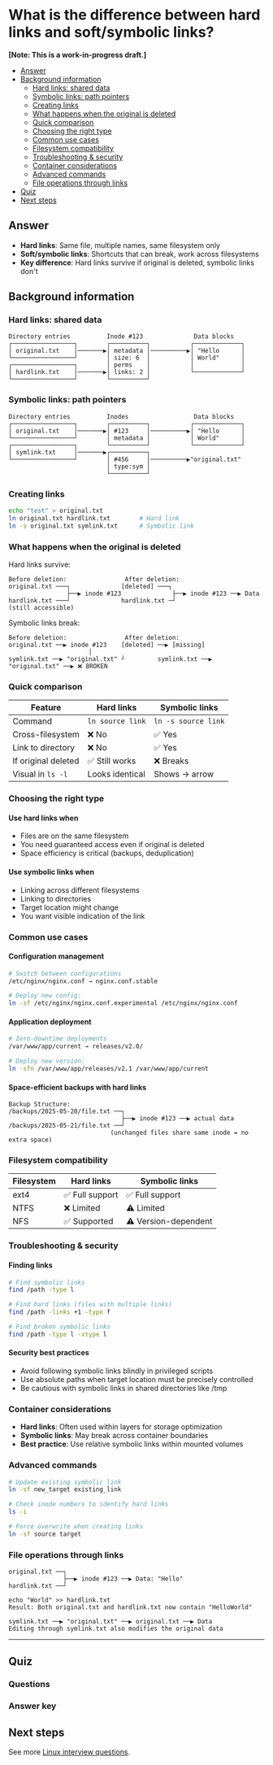 # What is the difference between hard links and soft/symbolic links?

**[Note: This is a work-in-progress draft.]**

- [Answer](https://github.com/jablonskidev/linux-interview-questions/blob/main/questions/linux-hard-links-soft-or-symbolic-links.md#answer)
- [Background information](https://github.com/jablonskidev/linux-interview-questions/blob/main/questions/linux-hard-links-soft-or-symbolic-links.md#background-information)
  - [Hard links: shared data](https://github.com/jablonskidev/linux-interview-questions/blob/main/questions/linux-hard-links-soft-or-symbolic-links.md#hard-links-shared-data)
  - [Symbolic links: path pointers](https://github.com/jablonskidev/linux-interview-questions/blob/main/questions/linux-hard-links-soft-or-symbolic-links.md#symbolic-links-path-pointers)
  - [Creating links](https://github.com/jablonskidev/linux-interview-questions/blob/main/questions/linux-hard-links-soft-or-symbolic-links.md#creating-links)
  - [What happens when the original is deleted](https://github.com/jablonskidev/linux-interview-questions/blob/main/questions/linux-hard-links-soft-or-symbolic-links.md#what-happens-when-the-original-is-deleted)
  - [Quick comparison](https://github.com/jablonskidev/linux-interview-questions/blob/main/questions/linux-hard-links-soft-or-symbolic-links.md#quick-comparison)
  - [Choosing the right type](https://github.com/jablonskidev/linux-interview-questions/blob/main/questions/linux-hard-links-soft-or-symbolic-links.md#choosing-the-right-type)
  - [Common use cases](https://github.com/jablonskidev/linux-interview-questions/blob/main/questions/linux-hard-links-soft-or-symbolic-links.md#common-use-cases)
  - [Filesystem compatibility](https://github.com/jablonskidev/linux-interview-questions/blob/main/questions/linux-hard-links-soft-or-symbolic-links.md#filesystem-compatibility)
  - [Troubleshooting & security](https://github.com/jablonskidev/linux-interview-questions/blob/main/questions/linux-hard-links-soft-or-symbolic-links.md#troubleshooting--security)
  - [Container considerations](https://github.com/jablonskidev/linux-interview-questions/blob/main/questions/linux-hard-links-soft-or-symbolic-links.md#container-considerations)
  - [Advanced commands](https://github.com/jablonskidev/linux-interview-questions/blob/main/questions/linux-hard-links-soft-or-symbolic-links.md#advanced-commands)
  - [File operations through links](https://github.com/jablonskidev/linux-interview-questions/blob/main/questions/linux-hard-links-soft-or-symbolic-links.md#file-operations-through-links)
- [Quiz](https://github.com/jablonskidev/linux-interview-questions/blob/main/questions/linux-hard-links-soft-or-symbolic-links.md#quiz)
- [Next steps](https://github.com/jablonskidev/linux-interview-questions/blob/main/questions/linux-hard-links-soft-or-symbolic-links.md#next-steps)

## Answer

- **Hard links**: Same file, multiple names, same filesystem only
- **Soft/symbolic links**: Shortcuts that can break, work across filesystems
- **Key difference**: Hard links survive if original is deleted, symbolic links don't

## Background information

### Hard links: shared data

```
Directory entries          Inode #123              Data blocks
┌─────────────────┐        ┌──────────┐           ┌─────────────┐
│ original.txt    │───────▶│ metadata │──────────▶│ "Hello      │
└─────────────────┘        │ size: 6  │           │ World"      │
┌─────────────────┐        │ perms    │           │             │
│ hardlink.txt    │───────▶│ links: 2 │           └─────────────┘
└─────────────────┘        └──────────┘
```

### Symbolic links: path pointers

```
Directory entries          Inodes                  Data blocks
┌─────────────────┐        ┌──────────┐           ┌─────────────┐
│ original.txt    │───────▶│ #123     │──────────▶│ "Hello      │
└─────────────────┘        │ metadata │           │ World"      │
┌─────────────────┐        └──────────┘           └─────────────┘
│ symlink.txt     │───────▶┌──────────┐
└─────────────────┘        │ #456     │──────────▶"original.txt"
                           │ type:sym │
                           └──────────┘
```

### Creating links

```bash
echo "test" > original.txt
ln original.txt hardlink.txt        # Hard link
ln -s original.txt symlink.txt      # Symbolic link
```

### What happens when the original is deleted

Hard links survive:

```
Before deletion:                After deletion:
original.txt ───┐              [deleted] ───┐
                ├──▶ inode #123              ├──▶ inode #123 ──▶ Data
hardlink.txt ───┘              hardlink.txt ─┘                    (still accessible)
```

Symbolic links break:

```
Before deletion:                After deletion:
original.txt ──▶ inode #123    [deleted] ──▶ [missing]
                      │
symlink.txt ──▶ "original.txt" ┘         symlink.txt ──▶ "original.txt" ──▶ ❌ BROKEN
```

### Quick comparison

| Feature | Hard links | Symbolic links |
|---------|------------|----------------|
| Command | `ln source link` | `ln -s source link` |
| Cross-filesystem | ❌ No | ✅ Yes |
| Link to directory | ❌ No | ✅ Yes |
| If original deleted | ✅ Still works | ❌ Breaks |
| Visual in `ls -l` | Looks identical | Shows → arrow |

### Choosing the right type

#### Use hard links when

- Files are on the same filesystem
- You need guaranteed access even if original is deleted
- Space efficiency is critical (backups, deduplication)

#### Use symbolic links when

- Linking across different filesystems
- Linking to directories
- Target location might change
- You want visible indication of the link

### Common use cases

#### Configuration management

```bash
# Switch between configurations
/etc/nginx/nginx.conf → nginx.conf.stable

# Deploy new config:
ln -sf /etc/nginx/nginx.conf.experimental /etc/nginx/nginx.conf
```

#### Application deployment

```bash
# Zero-downtime deployments
/var/www/app/current → releases/v2.0/

# Deploy new version:
ln -sfn /var/www/app/releases/v2.1 /var/www/app/current
```

#### Space-efficient backups with hard links

```
Backup Structure:
/backups/2025-05-20/file.txt ──┐
                               ├──▶ inode #123 ──▶ actual data
/backups/2025-05-21/file.txt ──┘
                            (unchanged files share same inode = no extra space)
```

### Filesystem compatibility

| Filesystem | Hard links | Symbolic links |
|------------|------------|----------------|
| ext4 | ✅ Full support | ✅ Full support |
| NTFS | ❌ Limited | ⚠️ Limited |
| NFS | ✅ Supported | ⚠️ Version-dependent |

### Troubleshooting & security

#### Finding links

```bash
# Find symbolic links
find /path -type l

# Find hard links (files with multiple links)
find /path -links +1 -type f

# Find broken symbolic links
find /path -type l -xtype l
```

#### Security best practices

- Avoid following symbolic links blindly in privileged scripts
- Use absolute paths when target location must be precisely controlled
- Be cautious with symbolic links in shared directories like /tmp

### Container considerations

- **Hard links**: Often used within layers for storage optimization
- **Symbolic links**: May break across container boundaries
- **Best practice**: Use relative symbolic links within mounted volumes

### Advanced commands

```bash
# Update existing symbolic link
ln -sf new_target existing_link

# Check inode numbers to identify hard links
ls -i

# Force overwrite when creating links
ln -sf source target
```

### File operations through links

```
original.txt ──┐
               ├──▶ inode #123 ──▶ Data: "Hello"
hardlink.txt ──┘

echo "World" >> hardlink.txt
Result: Both original.txt and hardlink.txt now contain "HelloWorld"

symlink.txt ──▶ "original.txt" ──▶ original.txt ──▶ Data
Editing through symlink.txt also modifies the original data
```

---

## Quiz

### Questions
 
### Answer key

## Next steps

See more [Linux interview questions](https://github.com/jablonskidev/linux-interview-questions/blob/main/README.md).
